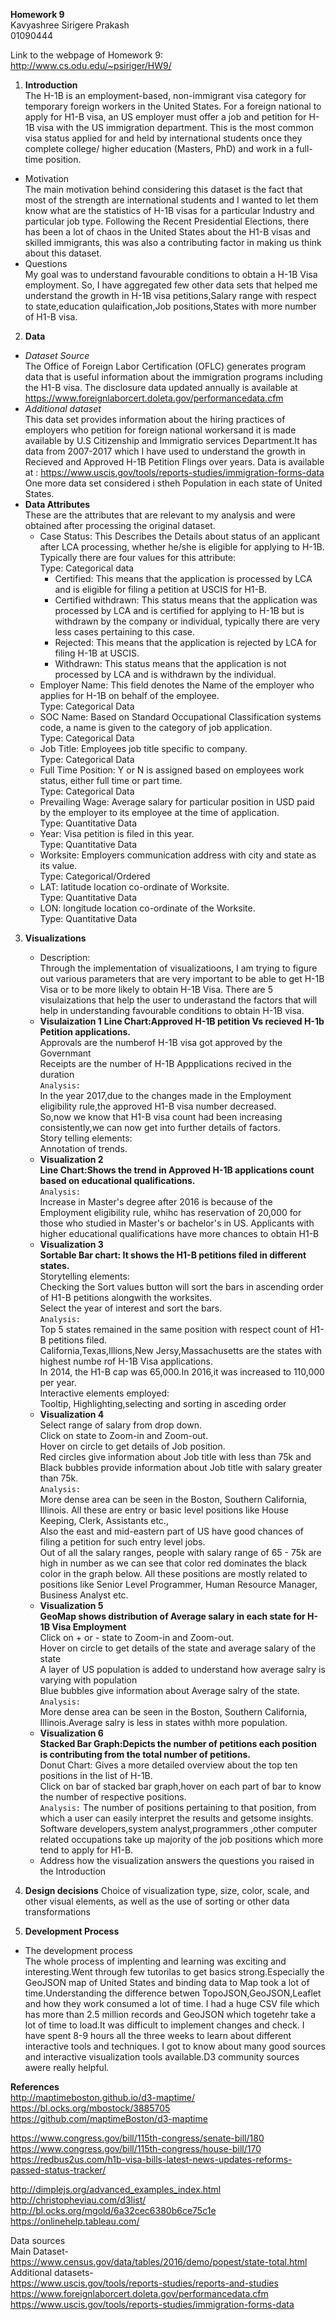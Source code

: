 __Homework 9__   
Kavyashree Sirigere Prakash  
01090444

Link to the webpage of  Homework 9:  
http://www.cs.odu.edu/~psiriger/HW9/


1. __Introduction__  
The H-1B is an employment-based, non-immigrant visa category for temporary foreign workers in the United States.    For a foreign national to apply for H1-B visa, an US employer must offer a job and petition for H-1B visa with the US immigration department. This is the most common visa status applied for and held by international students once they complete college/ higher education (Masters, PhD) and work in a full-time position.   
  * Motivation   
    The main motivation behind considering this dataset is the fact that most of the strength are international students and I wanted to let them know what are the statistics of H-1B visas for a particular Industry and particular job type. Following the Recent Presidential Elections, there has been a lot of chaos in the United States about the H1-B visas and skilled immigrants, this was also a contributing factor in making us think about this dataset.   
  * Questions  
    My goal was to understand favourable conditions to obtain a H-1B Visa employment.
    So, I have aggregated few other data sets that helped me understand the growth in H-1B visa petitions,Salary range with respect to state,education qulaification,Job positions,States with more number of H1-B visa.  
2. __Data__  
  * *Dataset Source*   
        The Office of Foreign Labor Certification (OFLC) generates program data that is useful information about the immigration programs including the H1-B visa. The disclosure data updated annually is available at https://www.foreignlaborcert.doleta.gov/performancedata.cfm   
  * *Additional dataset*   
        This data set provides information about the hiring practices of employers who petition for foreign national workersand it is made available by U.S Citizenship and Immigratio services Department.It has data from 2007-2017 which I have used to understand the growth in Recieved and Approved H-1B Petition Flings over years.  Data is available at : https://www.uscis.gov/tools/reports-studies/immigration-forms-data  
        One more data set considered i stheh Population in each state of United States.
* __Data Attributes__   
These are the attributes that are relevant to my analysis and were obtained after processing the original dataset.  
    * Case Status: This Describes the Details about status of an applicant after LCA processing, whether he/she is eligible for applying to H-1B.  
      Typically there are four values for this attribute:   
      Type: Categorical data      
        * Certified: This means that the application is processed by LCA and is eligible for filing a petition at USCIS for H1-B. 
        * Certified withdrawn: This status means that the application was processed by LCA and is certified for applying to H-1B but is withdrawn by the company or individual, typically there are very less cases pertaining to this case. 
        * Rejected: This means that the application is rejected by LCA for filing H-1B at USCIS.  
        * Withdrawn: This status means that the application is not processed by LCA and is withdrawn by the individual. 
    * Employer Name: This field denotes the Name of the employer who applies for H-1B on behalf of the employee.    
      Type: Categorical Data   
    * SOC Name: Based on Standard Occupational Classification systems code, a name is given to the category of job application.    
      Type: Categorical Data    
    * Job Title: Employees job title specific to company.   
      Type: Categorical Data 
    * Full Time Position: Y or N is assigned based on employees work status, either full time or part time.   
      Type: Categorical Data 
    * Prevailing Wage: Average salary for particular position in USD paid by the employer to its employee at the time of application.    
      Type: Quantitative Data 
    * Year: Visa petition is filed in this year.    
      Type: Quantitative Data 
    *  Worksite: Employers communication address with city and state as its value.    
      Type: Categorical/Ordered 
    * LAT: latitude location co-ordinate of Worksite.      
      Type: Quantitative Data 
    * LON: longitude location co-ordinate of the Worksite.    
      Type: Quantitative Data   
3. __Visualizations__
   * Description:  
     Through the implementation of visualizatioons, I am trying to figure out various parameters that are very important to be able to get H-1B Visa or to be more likely to obtain H-1B Visa.
     There are 5 visulaizations that help the user to underastand the factors that will help in understanding favourable conditions to obtain H-1B visa.
    * __Visulaization 1__
    __Line Chart:Approved H-1B petition Vs recieved H-1b Petition applications.__  
      Approvals are the numberof H-1B visa got approved by the Governmant  
      Receipts are the number of H-1B Appplications recived in the duration  
      `Analysis:`   
       In the year 2017,due to the changes made in the Employment eligibility rule,the approved H1-B visa number decreased.  
      So,now we know that H1-B visa count had been increasing consistently,we can now get into further details of factors.    
      Story telling elements:  
         Annotation of trends.
    * __Visualization 2__  
    __Line Chart:Shows the trend in Approved H-1B applications count based on educational qualifications.__  
    `Analysis:`  
    Increase in Master's degree after 2016 is because of the Employment eligibility rule, whihc has reservation of 20,000 for those who studied in Master's or bachelor's in US.
    Applicants with higher educational qualifications have more chances to obtain H1-B
    * __Visualization 3__  
      __Sortable Bar chart: It shows the H1-B petitions filed in different states.__   
      Storytelling elements:  
        Checking the Sort values button will sort the bars in ascending order of H1-B petitions alongwith the worksites.  
        Select the year of interest and sort the bars.   
      `Analysis:`  
      Top 5 states remained in the same position with respect count of H1-B petitions filed.   
      California,Texas,Illions,New Jersy,Massachusetts are the states with highest numbe rof H-1B Visa applications.  
      In 2014, the H1-B cap was 65,000.In 2016,it was increased to 110,000 per year.   
      Interactive elements employed:   
      Tooltip, Highlighting,selecting and sorting in asceding order
    * __Visualization 4__  
    Select range of salary from drop down.  
    Click on state to Zoom-in and Zoom-out.  
    Hover on circle to get details of Job position.  
    Red circles give information about Job title with less than 75k and Black bubbles provide information about Job title with salary greater than 75k.  
    `Analysis:`  
    More dense area can be seen in the Boston, Southern California, Illinois. All these are entry or basic level positions like House Keeping, Clerk, Assistants etc.,   
    Also the east and mid-eastern part of US have good chances of filing a petition for such entry level jobs.  
    Out of all the salary ranges, people with salary range of 65 - 75k are high in number as we can see that color red dominates the black color in the graph below. All these positions are mostly related to positions like Senior Level Programmer, Human Resource Manager, Business Analyst etc.
    * __Visualization 5__  
    __GeoMap shows distribution of Average salary in each state for H-1B Visa Employment__  
      Click on + or - state to Zoom-in and Zoom-out.  
      Hover on circle to get details of the state and average salary of the state  
      A layer of US population is added to understand how average salry is varying with population  
      Blue bubbles give information about Average salry of the state.  
     `Analysis:`  
      More dense area can be seen in the Boston, Southern California, Illinois.Average salry is less in states withh more population.
    * __Visualization 6__  
      __Stacked Bar Graph:Depicts the number of petitions each position is contributing from the total number of petitions.__  
        Donut Chart: Gives a more detailed overview about the top ten positions in the list of H-1B.  
        Click on bar of stacked bar graph,hover on each part of bar to know the number of respective positions.  
        `Analysis:`
         The number of positions pertaining to that position, from which a user can easily interpret the results and getsome insights.
         Software developers,system analyst,programmers ,other computer related occupations take up majority of the job positions which more tend to apply for H1-B.
   * Address how the visualization answers the questions you raised in the Introduction  

4. __Design decisions__
 Choice of visualization type, size, color, scale, and other visual elements, as well as the use of sorting or other data transformations  
 
5. __Development Process__
  * The development process  
    The whole process of implenting and learning was exciting and interesting.Went through few tutorilas to get basics strong.Especially the GeoJSON map of United States and binding data to Map took a lot of time.Understanding the difference betwen TopoJSON,GeoJSON,Leaflet and how they work consumed a lot of time. 
    I had a huge CSV file which has more than 2.5 million records and GeoJSON which togetehr take a lot of time to load.It was difficult to implement changes and check.
    I have spent 8-9 hours all the three weeks to learn about different interactive tools and techniques.
    I got to know about many good sources and interactive visualization tools available.D3 community sources awere really helpful.
 

__References__   
http://maptimeboston.github.io/d3-maptime/  
https://bl.ocks.org/mbostock/3885705  
https://github.com/maptimeBoston/d3-maptime  

https://www.congress.gov/bill/115th-congress/senate-bill/180   
https://www.congress.gov/bill/115th-congress/house-bill/170  
https://redbus2us.com/h1b-visa-bills-latest-news-updates-reforms-passed-status-tracker/  

http://dimplejs.org/advanced_examples_index.html  
http://christopheviau.com/d3list/   
http://bl.ocks.org/mgold/6a32cec6380b6ce75c1e  
https://onlinehelp.tableau.com/  

Data sources  
Main Dataset-  
https://www.census.gov/data/tables/2016/demo/popest/state-total.html  
Additional datasets-   
https://www.uscis.gov/tools/reports-studies/reports-and-studies  
https://www.foreignlaborcert.doleta.gov/performancedata.cfm  
https://www.uscis.gov/tools/reports-studies/immigration-forms-data



